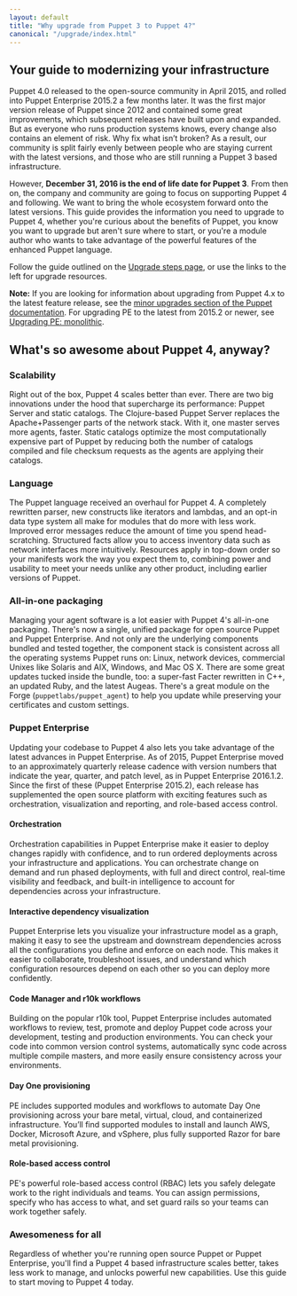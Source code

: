 ```yaml
---
layout: default
title: "Why upgrade from Puppet 3 to Puppet 4?"
canonical: "/upgrade/index.html"
---
```


## Your guide to modernizing your infrastructure

Puppet 4.0 released to the open-source community in April 2015, and rolled into Puppet Enterprise 2015.2 a few months later. It was the first major version release of Puppet since 2012 and contained some great improvements, which subsequent releases have built upon and expanded. But as everyone who runs production systems knows, every change also contains an element of risk. Why fix what isn’t broken? As a result, our community is split fairly evenly between people who are staying current with the latest versions, and those who are still running a Puppet 3 based infrastructure.

However, **December 31, 2016 is the end of life date for Puppet 3**. From then on, the company and community are going to focus on supporting Puppet 4 and following. We want to bring the whole ecosystem forward onto the latest versions. This guide provides the information you need to upgrade to Puppet 4, whether you're curious about the benefits of Puppet, you know you want to upgrade but aren't sure where to start, or you're a module author who wants to take advantage of the powerful features of the enhanced Puppet language.

Follow the guide outlined on the [Upgrade steps page](/upgrade/upgrade_steps.html), or use the links to the left for upgrade resources.

**Note:** If you are looking for information about upgrading from Puppet 4.x to the latest feature release, see the [minor upgrades section of the Puppet documentation](./puppet/4.6/reference/upgrade_minor.html). For upgrading PE to the latest from 2015.2 or newer, see [Upgrading PE: monolithic](.).

## What's so awesome about Puppet 4, anyway?

### Scalability

Right out of the box, Puppet 4 scales better than ever. There are two big innovations under the hood that supercharge its performance: Puppet Server and static catalogs. The Clojure-based Puppet Server replaces the Apache+Passenger parts of the network stack. With it, one master serves more agents, faster. Static catalogs optimize the most computationally expensive part of Puppet by reducing both the number of catalogs compiled and file checksum requests as the agents are applying their catalogs.

### Language

The Puppet language received an overhaul for Puppet 4. A completely rewritten parser, new constructs like iterators and lambdas, and an opt-in data type system all make for modules that do more with less work. Improved error messages reduce the amount of time you spend head-scratching. Structured facts allow you to access inventory data such as network interfaces more intuitively. Resources apply in top-down order so your manifests work the way you expect them to, combining power and usability to meet your needs unlike any other product, including earlier versions of Puppet.

### All-in-one packaging

Managing your agent software is a lot easier with Puppet 4's all-in-one packaging. There's now a single, unified package for open source Puppet and Puppet Enterprise. And not only are the underlying components bundled and tested together, the component stack is consistent across all the operating systems Puppet runs on: Linux, network devices, commercial Unixes like Solaris and AIX, Windows, and Mac OS X. There are some great updates tucked inside the bundle, too: a super-fast Facter rewritten in C++, an updated Ruby, and the latest Augeas. There's a great module on the Forge (`puppetlabs/puppet_agent`) to help you update while preserving your certificates and custom settings.

### Puppet Enterprise

Updating your codebase to Puppet 4 also lets you take advantage of the latest advances in Puppet Enterprise. As of 2015, Puppet Enterprise moved to an approximately quarterly release cadence with version numbers that indicate the year, quarter, and patch level, as in Puppet Enterprise 2016.1.2. Since the first of these (Puppet Enterprise 2015.2), each release has supplemented the open source platform with exciting features such as orchestration, visualization and reporting, and role-based access control.

#### Orchestration

Orchestration capabilities in Puppet Enterprise make it easier to deploy changes rapidly with confidence, and to run ordered deployments across your infrastructure and applications. You can orchestrate change on demand and run phased deployments, with full and direct control, real-time visibility and feedback, and built-in intelligence to account for dependencies across your infrastructure.

#### Interactive dependency visualization

Puppet Enterprise lets you visualize your infrastructure model as a graph, making it easy to see the upstream and downstream dependencies across all the configurations you define and enforce on each node. This makes it easier to collaborate, troubleshoot issues, and understand which configuration resources depend on each other so you can deploy more confidently.

#### Code Manager and r10k workflows

Building on the popular r10k tool, Puppet Enterprise includes automated workflows to review, test, promote and deploy Puppet code across your development, testing and production environments. You can check your code into common version control systems, automatically sync code across multiple compile masters, and more easily ensure consistency across your environments.

#### Day One provisioning

PE includes supported modules and workflows to automate Day One provisioning across your bare metal, virtual, cloud, and containerized infrastructure. You’ll find supported modules to install and launch AWS, Docker, Microsoft Azure, and vSphere, plus fully supported Razor for bare metal provisioning.

#### Role-based access control

PE's powerful role-based access control (RBAC) lets you safely delegate work to the right individuals and teams. You can assign permissions, specify who has access to what, and set guard rails so your teams can work together safely.

### Awesomeness for all

Regardless of whether you're running open source Puppet or Puppet Enterprise, you'll find a Puppet 4 based infrastructure scales better, takes less work to manage, and unlocks powerful new capabilities. Use this guide to start moving to Puppet 4 today.
